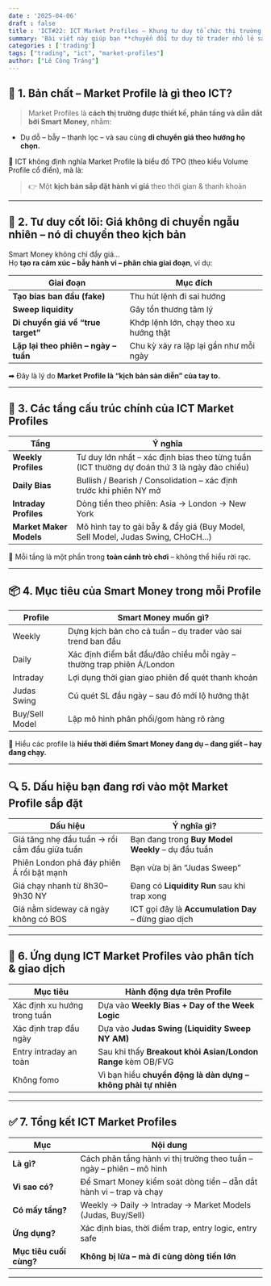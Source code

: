 ```yaml
---
date : '2025-04-06'
draft : false
title : 'ICT#22: ICT Market Profiles – Khung tư duy tổ chức thị trường của Smart Money'
summary: 'Bài viết này giúp bạn **chuyển đổi tư duy từ trader nhỏ lẻ sang tư duy Smart Money**, hiểu rõ cách **Smart Money tổ chức và dẫn dắt thị trường**.'
categories : ['trading']
tags: ["trading", "ict", "market-profiles"]
author: ["Lê Công Tráng"]
---
```


## 📍 **1. Bản chất – Market Profile là gì theo ICT?**

> Market Profiles là **cách thị trường được thiết kế, phân tầng và dẫn dắt bởi Smart Money**, nhằm:

- Dụ dỗ – bẫy – thanh lọc – và sau cùng **di chuyển giá theo hướng họ chọn.**

📌 ICT không định nghĩa Market Profile là biểu đồ TPO (theo kiểu Volume Profile cổ điển), mà là:

> 👉 Một **kịch bản sắp đặt hành vi giá** theo thời gian & thanh khoản

---

## 🔁 **2. Tư duy cốt lõi: Giá không di chuyển ngẫu nhiên – nó di chuyển theo kịch bản**

Smart Money không chỉ đẩy giá...  
Họ **tạo ra cảm xúc – bẫy hành vi – phân chia giai đoạn**, ví dụ:

| Giai đoạn | Mục đích |
|-----------|----------|
| **Tạo bias ban đầu (fake)** | Thu hút lệnh đi sai hướng |  
| **Sweep liquidity** | Gây tổn thương tâm lý |
| **Di chuyển giá về “true target”** | Khớp lệnh lớn, chạy theo xu hướng thật |
| **Lặp lại theo phiên – ngày – tuần** | Chu kỳ xảy ra lặp lại gần như mỗi ngày |

➡ Đây là lý do **Market Profile là “kịch bản sàn diễn” của tay to.**

---

## 🧱 **3. Các tầng cấu trúc chính của ICT Market Profiles**

| Tầng | Ý nghĩa |
|------|--------|
| **Weekly Profiles** | Tư duy lớn nhất – xác định bias theo từng tuần (ICT thường dự đoán thứ 3 là ngày đảo chiều) |
| **Daily Bias** | Bullish / Bearish / Consolidation – xác định trước khi phiên NY mở |
| **Intraday Profiles** | Dòng tiền theo phiên: Asia → London → New York |
| **Market Maker Models** | Mô hình tay to gài bẫy & đẩy giá (Buy Model, Sell Model, Judas Swing, CHoCH...) |

📌 Mỗi tầng là một phần trong **toàn cảnh trò chơi** – không thể hiểu rời rạc.

---

## 📦 **4. Mục tiêu của Smart Money trong mỗi Profile**

| Profile | Smart Money muốn gì? |
|---------|------------------------|
| Weekly | Dựng kịch bản cho cả tuần – dụ trader vào sai trend ban đầu |
| Daily | Xác định điểm bắt đầu/đảo chiều mỗi ngày – thường trap phiên Á/London |
| Intraday | Lợi dụng thời gian giao phiên để quét thanh khoản |
| Judas Swing | Cú quét SL đầu ngày – sau đó mới lộ hướng thật |
| Buy/Sell Model | Lập mô hình phân phối/gom hàng rõ ràng |

📌 Hiểu các profile là **hiểu thời điểm Smart Money đang dụ – đang giết – hay đang chạy.**

---

## 🔍 **5. Dấu hiệu bạn đang rơi vào một Market Profile sắp đặt**

| Dấu hiệu | Ý nghĩa gì? |
|---------|-------------|
| Giá tăng nhẹ đầu tuần → rồi cắm đầu giữa tuần | Bạn đang trong **Buy Model Weekly** – dụ đầu tuần |
| Phiên London phá đáy phiên Á rồi bật mạnh | Bạn vừa bị ăn “Judas Sweep” |
| Giá chạy nhanh từ 8h30–9h30 NY | Đang có **Liquidity Run** sau khi trap xong |
| Giá nằm sideway cả ngày không có BOS | ICT gọi đây là **Accumulation Day** – đừng giao dịch |

---

## 🎯 **6. Ứng dụng ICT Market Profiles vào phân tích & giao dịch**

| Mục tiêu | Hành động dựa trên Profile |
|----------|----------------------------|
| Xác định xu hướng trong tuần | Dựa vào **Weekly Bias + Day of the Week Logic** |
| Xác định trap đầu ngày | Dựa vào **Judas Swing (Liquidity Sweep NY AM)** |
| Entry intraday an toàn | Sau khi thấy **Breakout khỏi Asian/London Range** kèm OB/FVG |
| Không fomo | Vì bạn hiểu **chuyển động là dàn dựng – không phải tự nhiên** |

---

## ✅ **7. Tổng kết ICT Market Profiles**

| Mục | Nội dung |
|-----|----------|
| **Là gì?** | Cách phân tầng hành vi thị trường theo tuần – ngày – phiên – mô hình |
| **Vì sao có?** | Để Smart Money kiểm soát dòng tiền – dẫn dắt hành vi – trap và chạy |
| **Có mấy tầng?** | Weekly → Daily → Intraday → Market Models (Judas, Buy/Sell) |
| **Ứng dụng?** | Xác định bias, thời điểm trap, entry logic, entry safe |
| **Mục tiêu cuối cùng?** | **Không bị lừa – mà đi cùng dòng tiền lớn** |

---
